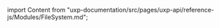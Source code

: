 
import Content from "uxp-documentation/src/pages/uxp-api/reference-js/Modules/FileSystem.md";

<Content query="product=xd"/>
